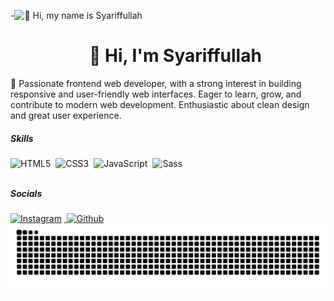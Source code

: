 <!--
**Areeep/Areeep** is a ✨ _special_ ✨ repository because its `README.md` (this file) appears on your GitHub profile.

Here are some ideas to get you started:

- 🔭 I’m currently working on ...
- 🌱 I’m currently learning ...
- 👯 I’m looking to collaborate on ...
- 🤔 I’m looking for help with ...
- 💬 Ask me about ...
- 📫 How to reach me: ...
- 😄 Pronouns: ...
- ⚡ Fun fact: ...
-->



-![👋 Hi, my name is Syariffullah](https://mir-s3-cdn-cf.behance.net/project_modules/max_1200/79731568097599.5b50bca477735.jpg)

<div id="toc">
  <ul align="center" style="list-style: none">
    <summary>
      <h1>
        👋 Hi, I'm Syariffullah
      </h1>
    </summary>
  </ul>
</div>

 🚀 Passionate frontend web developer, with a strong interest in building responsive and user-friendly web interfaces. Eager to learn, grow, and contribute to modern web development. Enthusiastic about clean design and great user experience.

 **<h5 align="left">Skills</h5>**

<div style="display: flex; flex-wrap: wrap; gap: 4px; justify-content: left;">
<img src="https://cdn.jsdelivr.net/gh/devicons/devicon/icons/html5/html5-original.svg" height="28" alt="HTML5" style="margin-right: 4px">
<img src="https://cdn.jsdelivr.net/gh/devicons/devicon/icons/css3/css3-original.svg" height="28" alt="CSS3" style="margin-right: 4px">
<img src="https://cdn.simpleicons.org/javascript/F7DF1E" height="28" alt="JavaScript" style="margin-right: 4px">
<img src="https://cdn.jsdelivr.net/gh/devicons/devicon/icons/sass/sass-original.svg" height="28" alt="Sass" style="margin-right: 4px"></div>

**<h5 align="left">Socials</h5>**

<p align="left"></p>
<a href="https://www.instagram.com/areeplh" target="_blank"><img src="https://cdn.simpleicons.org/instagram/FF0069" height="28" alt="Instagram" style="margin-right: 4px">
<a href="https://github.com/Areeep" target="_blank"><img src="https://cdn.simpleicons.org/github/181717" height="28" alt="Github" style="margin-right: 4px>">


<img src="https://raw.githubusercontent.com/areeep/areeep/output/snake.svg" alt="Snake animation" />
